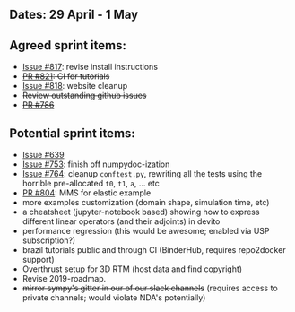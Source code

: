 ## Dates: 29 April - 1 May

## Agreed sprint items:
* [Issue #817](https://github.com/opesci/devito/issues/817): revise install instructions
* ~~[PR #821](https://github.com/opesci/devito/pull/798): CI for tutorials~~
* [Issue #818](https://github.com/opesci/devito/issues/818): website cleanup
* ~~Review outstanding github issues~~
* ~~[PR #786](https://github.com/opesci/devito/pull/786)~~

## Potential sprint items:
- [Issue #639](https://github.com/opesci/devito/issues/639)
- [Issue #753](https://github.com/opesci/devito/issues/753): finish off numpydoc-ization
- [Issue #764](https://github.com/opesci/devito/issues/764): cleanup `conftest.py`, rewriting all the tests using the horrible pre-allocated `t0`, `t1`, `a`, ... etc
- [PR #804](https://github.com/opesci/devito/issues/804): MMS for elastic example
- more examples customization (domain shape, simulation time, etc)
- a cheatsheet (jupyter-notebook based) showing how to express different linear operators (and their adjoints) in devito
- performance regression (this would be awesome; enabled via USP subscription?)
- brazil tutorials public and through CI (BinderHub, requires repo2docker support)
- Overthrust setup for 3D RTM (host data and find copyright)
- Revise 2019-roadmap.
- ~~mirror sympy's gitter in our of our slack channels~~ (requires access to private channels; would violate NDA's potentially)